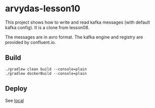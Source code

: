 # arvydas-lesson10

This project shows how to write and read kafka messages (with default kafka config). It is a clone from lesson08.

The messages are in avro format. The kafka engine and registry are provided by confluent.io.  

## Build

```
./gradlew clean build --console=plain
./gradlew dockerBuild --console=plain
```

## Deploy

See [local](local/README.md)
